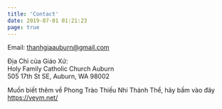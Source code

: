 ```yaml
---
title: 'Contact'
date: 2019-07-01 01:21:23
page: true
---
```


Email: [thanhgiaauburn@gmail.com](mailto:thanhgiaauburn@gmail.com)

Địa Chỉ của Giáo Xứ: \
Holy Family Catholic Church Auburn \
505 17th St SE, Auburn, WA 98002

Muốn biết thêm về Phong Trào Thiếu Nhi Thánh Thể, hãy bấm vào đây https://veym.net/
